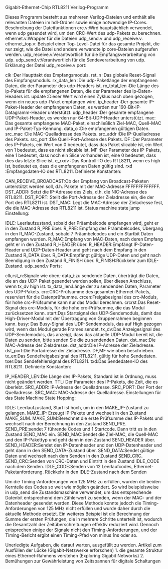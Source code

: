 Gigabit-Ethernet-Chip RTL8211 Verilog-Programm

Dieses Programm besteht aus mehreren Verilog-Dateien und enthält alle relevanten Dateien im hdl-Ordner sowie einige notwendige IP-Cores.
Beschreibung der Dateifunktionen
crc.v:Wird hauptsächlich verwendet, wenn udp gesendet wird, um den CRC-Wert des udp-Pakets zu berechnen.
ethernet.v:Wrapper für die Dateien udp_send.v und udp_receive.v.
ethernet_top.v: Beispiel einer Top-Level-Datei für das gesamte Projekt, die nur zeigt, wie die Datei und andere verwandte ip core-Dateien aufgerufen werden.
udp_receive.v:Verantwortlich für die Empfangsverarbeitung von udp.
udp_send.v:Verantwortlich für die Sendeverarbeitung von udp.
Erklärung der Datei
udp_receive.v
port:

clk :Der Haupttakt des Empfangsmoduls.
rst_n :Das globale Reset-Signal des Empfangsmoduls.
rx_data_len :Die udp-Paketlänge der empfangenen Daten, die der Parameter des udp-Headers ist.
rx_total_len :Die Länge des ip-Pakets für die empfangenen Daten, die der Parameter des ip-Daten-Headers ist.
update :Dieser Wert wird einen Zyklus nach oben gezogen, wenn ein neues udp-Paket empfangen wird.
ip_header :Der gesamte IP-Paket-Header der empfangenen Daten, es werden nur 160-Bit-IP-Datagramm-Header unterstützt.
udp_header :Der gesamte empfangene UDP-Paket-Header, es werden nur 64-Bit-UDP-Header unterstützt.
mac: Das gesamte empfangene MAC-Paket, einschließlich Ziel-MAC, Quell-MAC und IP-Paket-Typ-Kennung.
data_o :Die empfangenen gültigen Daten.
src_mac :Die MAC-Quelladresse des Pakets.
src_addr :Die IP-Quelladresse des Pakets.
src_port :Die Quell-Port-Adresse des Pakets.
DF :Der Parameter des IP-Pakets, ein Wert von 0 bedeutet, dass das Paket slicable ist, ein Wert von 1 bedeutet, dass es nicht slicable ist.
MF :Der Parameter des IP-Pakets, eine 1 bedeutet, dass noch ein Slice vorhanden ist, eine 0 bedeutet, dass dies das letzte Slice ist.
e_rxdv :Das Kontroll-IO des RTL8211, wenn es high ist, bedeutet es, dass die empfangenen Daten gültig sind.
rxd :Empfangsdaten-IO des RTL8211.
Definierte Konstanten:

CAN_RECEIVE_BROADCAST:Ob der Empfang von Broadcast-Paketen unterstützt werden soll, d.h. Pakete mit der MAC-Adresse FFFFFFFFFFFFF.
DST_ADDR: Setzt die IP-Adresse des Ziels, d.h. die NIC-Adresse des RTL8211.
DST_PORT: Stellt die Port-Adresse der Zieladresse ein, die der Port des RTL8211 ist.
DST_MAC: Legt die MAC-Adresse der Zieladresse fest, die die MAC-Adresse des RTL8211 ist.
Status machine state jump Einstellung:

IDLE: Leerlaufzustand, sobald der Präambelcode empfangen wird, geht er in den Zustand R_PRE über.
R_PRE: Empfang des Präambelcodes, Übergang in den R_MAC-Zustand, sobald 7 Präambelcodes und ein Startbit Daten empfangen wurden.
R_MAC:Empfang von MAC-Daten, nach deren Empfang geht er in den Zustand R_HEADER über.
R_HEADER:Empfängt IP-Daten-Header und UDP-Daten-Header und geht nach dem Empfang in den Zustand R_DATA über.
R_DATA:Empfängt gültige UDP-Daten und geht nach Beendigung in den Zustand R_FINISH über.
R_FINISH:Rückkehr zum IDLE-Zustand.
udp_send.v
Ports:

clk,rst_n:Signale wie oben;
data_i:zu sendende Daten, überträgt die Daten, die an das UDP-Paket gesendet werden sollen, über diesen Anschluss, wenn tx_dv high ist.
tx_data_len:Länge der zu sendenden Daten, Parameter des UDP-Pakets.
crc:CRC-Prüfsumme des gesamten Ethernet-Pakets, reserviert für die Datenprüfsumme.
crcen:Freigabesignal des crc-Moduls, für hohe crc-Prüfsumme kann nur das Modul berechnen.
crcrst:Das Reset-Signal des crc-Moduls, für die hohe crc-Prüfsumme, die das Modul zurücksetzen kann.
start:Das Startsignal des UDP-Sendemoduls, damit das High-Driver-Modul mit der Übertragung von Gruppenrahmen beginnen kann.
busy: Das Busy-Signal des UDP-Sendemoduls, das auf High gezogen wird, wenn das Modul gerade Frames sendet.
tx_dv:Das Anzeigesignal des UDP-Sendemoduls, das anzeigt, dass das aktuelle UDP-Modul bereit ist, die Daten zu senden, bitte senden Sie die zu sendenden Daten.
dst_mac:Die MAC-Adresse der Zieladresse.
dst_addr:Die IP-Adresse der Zieladresse.
dst_port:Die Portadresse der Zieladresse.
DF,MF wie oben beschrieben.
tx_en:Das Sendefreigabesignal des RTL8211, gültig für hohe Sendedaten.
txer:Das Sendefehlersignal des RTL8211.
txd:Das Sendedaten-IO des RTL8211.
Definierte Konstanten:

IP_HEADER_LEN:Die Länge des IP-Pakets, Standard ist in Ordnung, muss nicht geändert werden.
TTL: Der Parameter des IP-Pakets, die Zeit, die es überlebt.
SRC_ADDR: IP-Adresse der Quelladresse.
SRC_PORT: Der Port der Quelladresse.
SRC_MAC: MAC-Adresse der Quelladresse.
Einstellungen für das State Machine State Hopping:

IDLE: Leerlaufzustand, Start ist hoch, um in den MAKE_IP-Zustand zu gelangen.
MAKE_IP: Erzeugt IP-Pakete und wechselt in den Zustand MAKE_SUM.
MAKE_SUM:Berechnet die erste Prüfsumme des IP-Pakets und wechselt nach der Berechnung in den Zustand SEND_PRE.
SEND_PRE:sendet 7 führende Codes und 1 Startcode. Dann tritt es in den Zustand SEND_MAC ein.
SEND_MAC:Sendet die Ziel-MAC, die Quell-MAC und den IP-Pakettyp und geht dann in den Zustand SEND_HEADER über.
SEND_HEADER:Sendet den IP-Datenheader und den UDP-Datenheader und geht dann in den SEND_DATA-Zustand über.
SEND_DATA:Sendet gültige Daten und wechselt nach dem Senden in den Zustand SEND_CRC.
SEND_CRC:Senden von CRC-Daten und Eintritt in den Zustand IDLE_CODE nach dem Senden.
IDLE_CODE:Senden von 12 Leerlaufcodes, Ethernet-Paketanforderung. Rückkehr in den IDLE-Zustand nach dem Senden

Um die Timing-Anforderungen von 125 MHz zu erfüllen, wurden die beiden Kernteile des Codes so weit wie möglich geändert. So wird beispielsweise in udp_send die Zustandsmaschine verwendet, um das entsprechende Datenbit entsprechend dem Zählerwert zu senden, wenn der MAC- und der Datenheader gesendet werden. Diese Methode konnte jedoch die Timing-Anforderungen von 125 MHz nicht erfüllen und wurde daher durch die aktuelle Methode ersetzt. Ein weiteres Beispiel ist die Berechnung der Summe der ersten Prüfungen, die in mehrere Schritte unterteilt ist, wodurch die Gesamtzahl der Zeitüberschreitungen effektiv reduziert wird.
Dennoch entsprechen einige der Signale nicht den Timing-Anforderungen, und der Timing-Bericht ergibt einen Timing-Pfad von minus 1ns oder so.

Unerledigte Aufgaben, die darauf warten, ausgefüllt zu werden.
Artikel zum Ausfüllen der Lücke
(Gigabit-Netzwerke erforschen) 1. die gesamte Struktur eines Ethernet-Rahmens verstehen
(Exploring Gigabit Networks) 2. Bemühungen zur Gewährleistung von Zeitspannen für digitale Schaltungen
